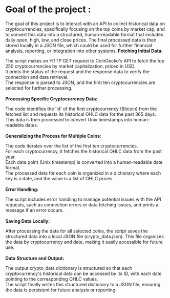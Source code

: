 # Goal of the project :
The goal of this project is to interact with an API to collect historical data on cryptocurrencies, specifically focusing on the top coins by market cap, and to convert this data into a structured, human-readable format that includes daily open, high, low, and close prices. The final processed data is then stored locally in a JSON file, 
which could be used for further financial analysis, reporting, or integration into other systems.
<b>Fetching Initial Data:</b><br>

The script makes an HTTP GET request to CoinGecko's API to fetch the top 250 cryptocurrencies by market capitalization, priced in USD.<br>
It prints the status of the request and the response data to verify the connection and data retrieval.<br>
The response is parsed to JSON, and the first ten cryptocurrencies are selected for further processing.<br>
<br>
<b>Processing Specific Cryptocurrency Data:</b><br>

The code identifies the 'id' of the first cryptocurrency (Bitcoin) from the fetched list and requests its historical OHLC data for the past 365 days.<br>
This data is then processed to convert Unix timestamps into human-readable dates.<br>
<br>
<b>Generalizing the Process for Multiple Coins:</b><br>

The code iterates over the list of the first ten cryptocurrencies.<br>
For each cryptocurrency, it fetches the historical OHLC data from the past year.<br>
Each data point (Unix timestamp) is converted into a human-readable date format.<br>
The processed data for each coin is organized in a dictionary where each key is a date, and the value is a list of OHLC prices.<br>
<br>
<b>Error Handling:</b><br>

The script includes error handling to manage potential issues with the API requests, such as connection errors or data fetching issues, and prints a message if an error occurs.<br>
<br>
<b>Saving Data Locally:</b><br>

After processing the data for all selected coins, the script saves the structured data into a local JSON file (crypto_data.json). This file organizes the data by cryptocurrency and date, making it easily accessible for future use.<br>
<br>
<b>Data Structure and Output:</b><br>

The output crypto_data dictionary is structured so that each cryptocurrency's historical data can be accessed by its ID, with each date pointing to the corresponding OHLC values.<br>
The script finally writes this structured dictionary to a JSON file, ensuring the data is persistent for future analysis or reporting.<br>
